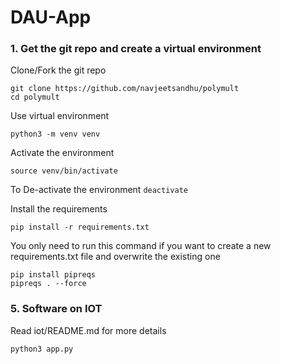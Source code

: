 # DAU-App

### 1. Get the git repo and create a virtual environment
 
Clone/Fork the git repo         
```
git clone https://github.com/navjeetsandhu/polymult  
cd polymult
 ```
 
Use virtual environment

```python3 -m venv venv```

Activate the environment

```source venv/bin/activate```

To De-activate the environment
```deactivate```


Install the requirements

```
pip install -r requirements.txt
```

You only need to run this command if you want to create a new  requirements.txt file and overwrite the existing one

```
pip install pipreqs
pipreqs . --force
```




### 5.  Software on IOT
Read iot/README.md for more details
```
python3 app.py
```



